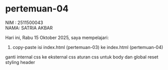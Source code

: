 ﻿# pertemuan-04

NIM : 2511500043<br>
NAMA: SATRIA AKBAR<br>

Hari ini, Rabu 15 Oktober 2025, saya mempelajari:

<ol>
  <li>copy-paste isi index.html (pertemuan-03) ke index.html (pertemuan-04)</li>
  </ol>ganti internal css ke eksternal css</ol>
  </ol>aturan css untuk body dan global reset</ol>
  </ol>styling header</ol>
